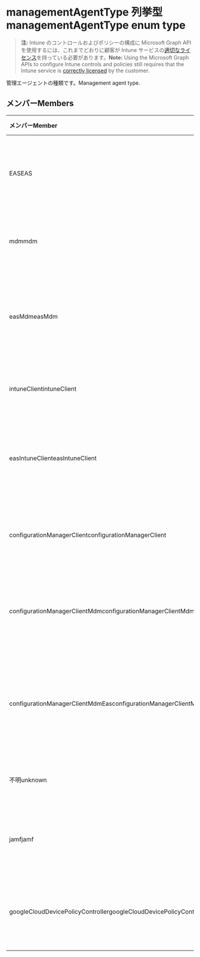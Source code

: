 # <a name="managementagenttype-enum-type"></a><span data-ttu-id="a38e1-101">managementAgentType 列挙型</span><span class="sxs-lookup"><span data-stu-id="a38e1-101">managementAgentType enum type</span></span>

> <span data-ttu-id="a38e1-102">**注:** Intune のコントロールおよびポリシーの構成に Microsoft Graph API を使用するには、これまでどおりに顧客が Intune サービスの[適切なライセンス](https://go.microsoft.com/fwlink/?linkid=839381)を持っている必要があります。</span><span class="sxs-lookup"><span data-stu-id="a38e1-102">**Note:** Using the Microsoft Graph APIs to configure Intune controls and policies still requires that the Intune service is [correctly licensed](https://go.microsoft.com/fwlink/?linkid=839381) by the customer.</span></span>

<span data-ttu-id="a38e1-103">管理エージェントの種類です。</span><span class="sxs-lookup"><span data-stu-id="a38e1-103">Management agent type.</span></span>
## <a name="members"></a><span data-ttu-id="a38e1-104">メンバー</span><span class="sxs-lookup"><span data-stu-id="a38e1-104">Members</span></span>
|<span data-ttu-id="a38e1-105">メンバー</span><span class="sxs-lookup"><span data-stu-id="a38e1-105">Member</span></span>|<span data-ttu-id="a38e1-106">値</span><span class="sxs-lookup"><span data-stu-id="a38e1-106">Value</span></span>|<span data-ttu-id="a38e1-107">説明</span><span class="sxs-lookup"><span data-stu-id="a38e1-107">Description</span></span>|
|:---|:---|:---|
|<span data-ttu-id="a38e1-108">EAS</span><span class="sxs-lookup"><span data-stu-id="a38e1-108">EAS</span></span>|<span data-ttu-id="a38e1-109">1</span><span class="sxs-lookup"><span data-stu-id="a38e1-109">-1</span></span>|<span data-ttu-id="a38e1-110">デバイスは、Exchange サーバーによって管理されます。</span><span class="sxs-lookup"><span data-stu-id="a38e1-110">The device is managed by Exchange server.</span></span>|
|<span data-ttu-id="a38e1-111">mdm</span><span class="sxs-lookup"><span data-stu-id="a38e1-111">mdm</span></span>|<span data-ttu-id="a38e1-112">2</span><span class="sxs-lookup"><span data-stu-id="a38e1-112">-2</span></span>|<span data-ttu-id="a38e1-113">デバイスは Intune MDM によって管理されます。</span><span class="sxs-lookup"><span data-stu-id="a38e1-113">The device is managed by Intune MDM.</span></span>|
|<span data-ttu-id="a38e1-114">easMdm</span><span class="sxs-lookup"><span data-stu-id="a38e1-114">easMdm</span></span>|<span data-ttu-id="a38e1-115">3</span><span class="sxs-lookup"><span data-stu-id="a38e1-115">"3"</span></span>|<span data-ttu-id="a38e1-116">デバイスは、Exchange サーバーによって管理されます。</span><span class="sxs-lookup"><span data-stu-id="a38e1-116">The device is managed by both Exchange server and Intune MDM.</span></span>|
|<span data-ttu-id="a38e1-117">intuneClient</span><span class="sxs-lookup"><span data-stu-id="a38e1-117">intuneClient</span></span>|<span data-ttu-id="a38e1-118">4</span><span class="sxs-lookup"><span data-stu-id="a38e1-118">-4</span></span>|<span data-ttu-id="a38e1-119">Intune クライアントが管理されています。</span><span class="sxs-lookup"><span data-stu-id="a38e1-119">Intune client managed.</span></span>|
|<span data-ttu-id="a38e1-120">easIntuneClient</span><span class="sxs-lookup"><span data-stu-id="a38e1-120">easIntuneClient</span></span>|<span data-ttu-id="a38e1-121">5</span><span class="sxs-lookup"><span data-stu-id="a38e1-121">.5</span></span>|<span data-ttu-id="a38e1-122">デバイスは EAS と Intune クライアントによりデュアル管理されています。</span><span class="sxs-lookup"><span data-stu-id="a38e1-122">The device is EAS and Intune client dual managed.</span></span>|
|<span data-ttu-id="a38e1-123">configurationManagerClient</span><span class="sxs-lookup"><span data-stu-id="a38e1-123">configurationManagerClient</span></span>|<span data-ttu-id="a38e1-124">8</span><span class="sxs-lookup"><span data-stu-id="a38e1-124">-8</span></span>|<span data-ttu-id="a38e1-125">デバイスは構成マネージャによって管理されます。</span><span class="sxs-lookup"><span data-stu-id="a38e1-125">The device is managed by Configuration Manager.</span></span>|
|<span data-ttu-id="a38e1-126">configurationManagerClientMdm</span><span class="sxs-lookup"><span data-stu-id="a38e1-126">configurationManagerClientMdm</span></span>|<span data-ttu-id="a38e1-127">10</span><span class="sxs-lookup"><span data-stu-id="a38e1-127">1.0</span></span>|<span data-ttu-id="a38e1-128">デバイスは構成マネージャと MDM によって管理されます。</span><span class="sxs-lookup"><span data-stu-id="a38e1-128">The device is managed by Configuration Manager and MDM.</span></span>|
|<span data-ttu-id="a38e1-129">configurationManagerClientMdmEas</span><span class="sxs-lookup"><span data-stu-id="a38e1-129">configurationManagerClientMdmEas</span></span>|<span data-ttu-id="a38e1-130">11</span><span class="sxs-lookup"><span data-stu-id="a38e1-130">1.1</span></span>|<span data-ttu-id="a38e1-131">デバイスはは構成マネージャ、MDM および Eas によって管理されます。</span><span class="sxs-lookup"><span data-stu-id="a38e1-131">The device is managed by Configuration Manager, MDM and Eas.</span></span>|
|<span data-ttu-id="a38e1-132">不明</span><span class="sxs-lookup"><span data-stu-id="a38e1-132">unknown</span></span>|<span data-ttu-id="a38e1-133">16</span><span class="sxs-lookup"><span data-stu-id="a38e1-133">-16</span></span>|<span data-ttu-id="a38e1-134">不明な管理エージェントの種類です。</span><span class="sxs-lookup"><span data-stu-id="a38e1-134">Unknown management agent type.</span></span>|
|<span data-ttu-id="a38e1-135">jamf</span><span class="sxs-lookup"><span data-stu-id="a38e1-135">jamf</span></span>|<span data-ttu-id="a38e1-136">32</span><span class="sxs-lookup"><span data-stu-id="a38e1-136">3.2</span></span>|<span data-ttu-id="a38e1-137">デバイス属性は、Jamf からフェッチされます。</span><span class="sxs-lookup"><span data-stu-id="a38e1-137">The device attributes are fetched from Jamf.</span></span>|
|<span data-ttu-id="a38e1-138">googleCloudDevicePolicyController</span><span class="sxs-lookup"><span data-stu-id="a38e1-138">googleCloudDevicePolicyController</span></span>|<span data-ttu-id="a38e1-139">64</span><span class="sxs-lookup"><span data-stu-id="a38e1-139">6.4</span></span>|<span data-ttu-id="a38e1-140">デバイスは、Google の CloudDPC によって管理されます。</span><span class="sxs-lookup"><span data-stu-id="a38e1-140">The device is managed by Google's CloudDPC.</span></span>|








